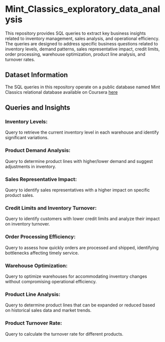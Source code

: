 # Mint_Classics_exploratory_data_analysis

This repository provides SQL queries to extract key business insights related to inventory management, sales analysis, and operational efficiency. The queries are designed to address specific business questions related to inventory levels, demand patterns, sales representative impact, credit limits, order processing, warehouse optimization, product line analysis, and turnover rates.

## Dataset Information
The SQL queries in this repository operate on a public database named Mint Classics relational database available on Coursera [here](https://d3c33hcgiwev3.cloudfront.net/2oM-7bPhQAK0DX4vqIQ_JQ_596ae3ede6934608af481acc56cb18f1_mintclassicsDB.sql?Expires=1702512000&Signature=EUQXIUSrxX6cvmsOFYnDi8JmDRysTPZt5RMGOh5fsKC7cft5vm~J-0OrLcvQNAFsJbaS9~8STLK7QAainRkb0F4QScI~x5cwPFAzxhx9pYTkp7TijBaBO9feA9MtxrjJSuZg3ytX~hxUjnTnBR000gf37eqC1kGQi3ITg7pv6V0_&Key-Pair-Id=APKAJLTNE6QMUY6HBC5A)

## Queries and Insights

### Inventory Levels:
Query to retrieve the current inventory level in each warehouse and identify significant variations.

### Product Demand Analysis:
Query to determine product lines with higher/lower demand and suggest adjustments in inventory.

### Sales Representative Impact:
Query to identify sales representatives with a higher impact on specific product sales.

### Credit Limits and Inventory Turnover:
Query to identify customers with lower credit limits and analyze their impact on inventory turnover.

### Order Processing Efficiency:
Query to assess how quickly orders are processed and shipped, identifying bottlenecks affecting timely service.

### Warehouse Optimization:
Query to optimize warehouses for accommodating inventory changes without compromising operational efficiency.

### Product Line Analysis:
Query to determine product lines that can be expanded or reduced based on historical sales data and market trends.

### Product Turnover Rate:
Query to calculate the turnover rate for different products.
